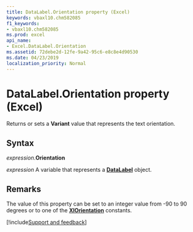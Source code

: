 ```yaml
---
title: DataLabel.Orientation property (Excel)
keywords: vbaxl10.chm582085
f1_keywords:
- vbaxl10.chm582085
ms.prod: excel
api_name:
- Excel.DataLabel.Orientation
ms.assetid: 72debe2d-12fe-9a42-95c6-e8c8e4d90530
ms.date: 04/23/2019
localization_priority: Normal
---
```



# DataLabel.Orientation property (Excel)

Returns or sets a **Variant** value that represents the text orientation.


## Syntax

_expression_.**Orientation**

_expression_ A variable that represents a **[DataLabel](excel.datalabel(object).md)** object.


## Remarks

The value of this property can be set to an integer value from -90 to 90 degrees or to one of the **[XlOrientation](Excel.XlOrientation.md)** constants.





[!include[Support and feedback](~/includes/feedback-boilerplate.md)]